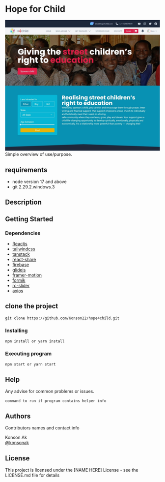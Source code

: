 # Hope for Child

![Projectimage](public/images/demo.jpeg)
Simple overview of use/purpose.

## requirements
- node version 17 and above
- git 2.29.2.windows.3

## Description

## Getting Started

### Dependencies

* [Reactjs]()
* [tailwindcss]()
* [tanstack](https://tanstack.com)
* [react-share]()
* [firebase]()
* [glidejs]()
* [framer-motion]()
* [formik]()
* [rc-slider]()
* [axios]()


## clone the project

```
git clone https://github.com/Konson22/hope4child.git
```
### Installing

```
npm install or yarn install
```

### Executing program

```
npm start or yarn start
```

## Help

Any advise for common problems or issues.
```
command to run if program contains helper info
```

## Authors

Contributors names and contact info

Konson Ak  
[@konsonak](https://twitter.com/dompizzie)



## License

This project is licensed under the [NAME HERE] License - see the LICENSE.md file for details

